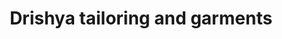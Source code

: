 ---
title: "Drishya tailoring and garments"
url: /kollam/drishya-tailoring-and-garments/
shop: Schneiderei
---